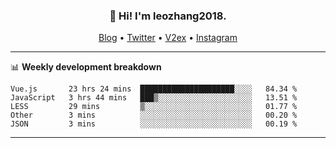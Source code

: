 <h3 align="center">👋 Hi! I'm leozhang2018.</h3>
<p align="center">
  <a href="https://code.leozhang2018.me">Blog</a> •
  <a href="https://twitter.com/leozhang2018">Twitter</a> •
  <a href="https://www.v2ex.com/member/leozhang">V2ex</a> •
  <a href="https://www.instagram.com/leozhanghere">Instagram</a>
</p>

-------

📊 **Weekly development breakdown**
<!--START_SECTION:waka-->
```text
Vue.js       23 hrs 24 mins  █████████████████████░░░░   84.34 % 
JavaScript   3 hrs 44 mins   ███▒░░░░░░░░░░░░░░░░░░░░░   13.51 % 
LESS         29 mins         ▒░░░░░░░░░░░░░░░░░░░░░░░░   01.77 % 
Other        3 mins          ░░░░░░░░░░░░░░░░░░░░░░░░░   00.20 % 
JSON         3 mins          ░░░░░░░░░░░░░░░░░░░░░░░░░   00.19 % 
```
<!--END_SECTION:waka-->
-------
